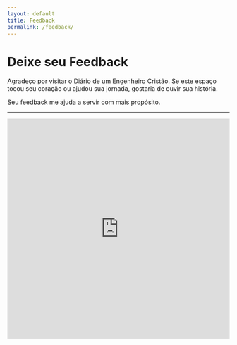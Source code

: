```yaml
---
layout: default
title: Feedback
permalink: /feedback/
---
```


<h1>Deixe seu Feedback</h1>

<p>Agradeço por visitar o Diário de um Engenheiro Cristão. Se este espaço tocou seu coração ou ajudou sua jornada, gostaria de ouvir sua história.</p>

<p>Seu feedback me ajuda a servir com mais propósito.</p>

<hr>

<iframe
  src="https://tally.so/r/3jVPd6"
  data-tally-src="https://tally.so/r/3jVPd6"
  width="100%"
  height="500"
  frameborder="0"
  marginheight="0"
  marginwidth="0"
  title="Formulário de Feedback"
></iframe>
